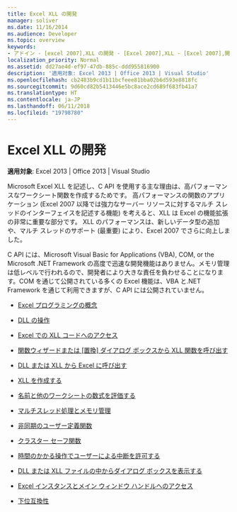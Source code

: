 ```yaml
---
title: Excel XLL の開発
manager: soliver
ms.date: 11/16/2014
ms.audience: Developer
ms.topic: overview
keywords:
- アドイン - [excel 2007],XLL の開発 - [Excel 2007],XLL - [Excel 2007],開発
localization_priority: Normal
ms.assetid: dd27ae4d-ef97-47db-885c-ddd955816900
description: '適用対象: Excel 2013 | Office 2013 | Visual Studio'
ms.openlocfilehash: cb2483b9cd1b11bcfeee81bba02b6d593e8818fc
ms.sourcegitcommit: 9d60cd82b5413446e5bc8ace2cd689f683fb41a7
ms.translationtype: HT
ms.contentlocale: ja-JP
ms.lasthandoff: 06/11/2018
ms.locfileid: "19798780"
---
```

# <a name="developing-excel-xlls"></a>Excel XLL の開発

**適用対象**: Excel 2013 | Office 2013 | Visual Studio 
  
Microsoft Excel XLL を記述し、C API を使用する主な理由は、高パフォーマンスなワークシート関数を作成するためです。 高パフォーマンスの関数のアプリケーション (Excel 2007 以降では強力なサーバー リソースに対するマルチ スレッドのインターフェイスを記述する機能) を考えると、XLL は Excel の機能拡張の非常に重要な部分です。 XLL のパフォーマンスは、新しいデータ型の追加や、マルチ スレッドのサポート (最重要) により、Excel 2007 でさらに向上しました。
  
C API には、Microsoft Visual Basic for Applications (VBA), COM, or the Microsoft .NET Framework の高度で迅速な開発機能はありません。メモリ管理は低レベルで行われるので、開発者により大きな責任を負わせることになります。COM を通じて公開されている多くの Excel 機能は、VBA と.NET Framework を通じて利用できますが、C API には公開されていません。


- [Excel プログラミングの概念](excel-programming-concepts.md)
  
- [DLL の操作](working-with-dlls.md)
  
- [Excel での XLL コードへのアクセス](accessing-xll-code-in-excel.md)
  
- [関数ウィザードまたは [置換] ダイアログ ボックスから XLL 関数を呼び出す](how-to-call-xll-functions-from-the-function-wizard-or-replace-dialog-boxes.md)
  
- [DLL または XLL から Excel に呼び出す](calling-into-excel-from-the-dll-or-xll.md)
  
- [XLL を作成する](creating-xlls.md)
  
- [名前と他のワークシートの数式を評価する](evaluating-names-and-other-worksheet-formula-expressions.md)
  
- [マルチスレッド処理とメモリ管理](multithreading-and-memory-management.md)
  
- [非同期のユーザー定義関数](asynchronous-user-defined-functions.md)
  
- [クラスター セーフ関数](cluster-safe-functions.md)
  
- [時間のかかる操作でユーザーによる中断を許可する](permitting-user-breaks-in-lengthy-operations.md)
  
- [DLL または XLL ファイルの中からダイアログ ボックスを表示する](displaying-dialog-boxes-from-within-a-dll-or-xll.md)
  
- [Excel インスタンスとメイン ウィンドウ ハンドルへのアクセス](how-to-access-excel-instance-and-main-window-handles.md)
  
- [下位互換性](backward-compatibility.md)
  

